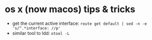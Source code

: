 # os x (now macos) tips & tricks
* get the current active interface:
  ```route get default | sed -n -e 's/^.*interface: //p'```
* similar tool to ldd: ```otool -L```
